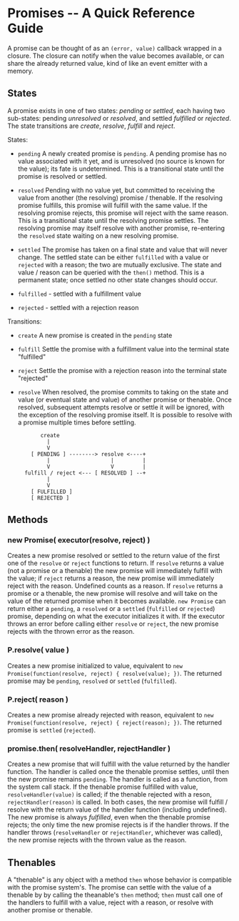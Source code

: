 # Promises -- A Quick Reference Guide

A promise can be thought of as an `(error, value)` callback wrapped in a closure.
The closure can notify when the value becomes available, or can share the already
returned value, kind of like an event emitter with a memory.


## States

A promise exists in one of two states:  _pending_ or _settled_, each having two
sub-states:  pending _unresolved_ or _resolved_, and settled _fulfilled_ or
_rejected_.  The state transitions are _create_, _resolve_, _fulfill_ and _reject_.

States:

- `pending` A newly created promise is `pending`. A pending promise has no value
   associated with it yet, and is unresolved (no source is known for the value); its
   fate is undetermined.  This is a transitional state until the promise is resolved
   or settled.

- `resolved` Pending with no value yet, but committed to receiving the value from
   another (the resolving) promise / thenable.  If the resolving promise fulfills,
   this promise will fulfill with the same value.  If the resolving promise rejects,
   this promise will reject with the same reason.  This is a transitional state until
   the resolving promise settles.  The resolving promise may itself resolve with
   another promise, re-entering the `resolved` state waiting on a new resolving
   promise.

- `settled` The promise has taken on a final state and value that will never change.
   The settled state can be either `fulfilled` with a value or `rejected` with a
   reason; the two are mutually exclusive.  The state and value / reason can be
   queried with the `then()` method.  This is a permanent state; once settled
   no other state changes should occur.

- `fulfilled` - settled with a fulfillment value

- `rejected` - settled with a rejection reason

Transitions:

- `create` A new promise is created in the `pending` state

- `fulfill` Settle the promise with a fulfillment value into the terminal state "fulfilled"

- `reject` Settle the promise with a rejection reason into the terminal state "rejected"

- `resolve` When resolved, the promise commits to taking on the state and value
   (or eventual state and value) of another promise or thenable.  Once resolved,
   subsequent attempts resolve or settle it will be ignored, with the exception of
   the resolving promise itself.  It is possible to resolve with a promise multiple
   times before settling.

             create
               |
               V
          [ PENDING ] --------> resolve <----+
               |                   |         |
               V                   V         |
        fulfill / reject <--- [ RESOLVED ] --+
               |
               V
          [ FULFILLED ]
          [ REJECTED ]


## Methods

### new Promise( executor(resolve, reject) )

Creates a new promise resolved or settled to the return value of the first one of
the `resolve` or `reject` functions to return.  If `resolve` returns a value (not a
promise or a thenable) the new promise will immediately fulfill with the value; if
`reject` returns a reason, the new promise will immediately reject with the reason.
Undefined counts as a reason.  If `resolve` returns a promise or a thenable, the new
promise will resolve and will take on the value of the returned promise when it
becomes available.  `new Promise` can return either a `pending`, a `resolved` or a
`settled` (`fulfilled` or `rejected`) promise, depending on what the executor
initializes it with.  If the executor throws an error before calling either `resolve`
or `reject`, the new promise rejects with the thrown error as the reason.

### P.resolve( value )

Creates a new promise initialized to value, equivalent to `new
Promise(function(resolve, reject) { resolve(value); })`.  The returned promise may
be `pending`, `resolved` or `settled` (`fulfilled`).

### P.reject( reason )

Creates a new promise already rejected with reason, equivalent to `new
Promise(function(resolve, reject) { reject(reason); })`.  The returned promise is
`settled` (`rejected`).

### promise.then( resolveHandler, rejectHandler )

Creates a new promise that will fulfill with the value returned by the handler
function.  The handler is called once the thenable promise settles, until then the new
promise remains `pending`.  The handler is called as a function, from the system call
stack.  If the thenable promise fulfilled with value, `resolveHandler(value)` is
called; if the thenable rejected with a reson, `rejectHandler(reason)` is called.  In
both cases, the new promise will fulfill / resolve with the return value of the
handler function (including undefined).  The new promise is always _fulfilled_, even
when the thenable promise rejects; the only time the new promise rejects is if the
handler throws.  If the handler throws (`resolveHandler` or `rejectHandler`, whichever
was called), the new promise rejects with the thrown value as the reason.


## Thenables

A "thenable" is any object with a method `then` whose behavior is compatible with the
promise system's.  The promise can settle with the value of a thenable by by calling
the theanable's `then` method; `then` must call one of the handlers to fulfill with a
value, reject with a reason, or resolve with another promise or thenable.
